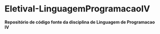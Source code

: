 # EletivaI-LinguagemProgramacaoIV
 **Repositório de código fonte da disciplina de Linguagem de Programacao IV**
 
